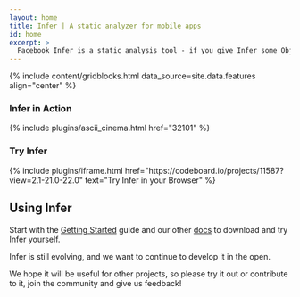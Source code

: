 ```yaml
---
layout: home
title: Infer | A static analyzer for mobile apps
id: home
excerpt: >
  Facebook Infer is a static analysis tool - if you give Infer some Objective-C, Java, or C code, it produces a list of potential bugs. Anyone can use Infer to intercept critical bugs before they have shipped to people's phones, and help prevent crashes or poor performance.
---
```


{% include content/gridblocks.html data_source=site.data.features align="center" %}

<div class="gridBlock">
  <div class="blockElement twoByGridBlock alignCenter">
    <div class="blockContent">
    <h3>Infer in Action</h3>
    {% include plugins/ascii_cinema.html href="32101" %}
    </div>
  </div>

  <div class="blockElement twoByGridBlock alignCenter">
    <div class="blockContent">
    <h3>Try Infer</h3>
    {% include plugins/iframe.html href="https://codeboard.io/projects/11587?view=2.1-21.0-22.0" text="Try Infer in your Browser" %}
    </div>
  </div>
</div>

## Using Infer

Start with the [Getting Started](docs/getting-started.html) guide and our other [docs](docs/) to download and try
Infer yourself.

Infer is still evolving, and we want to continue to develop it in the open.

We hope it will be useful for other projects, so please try it out or contribute to it, join the
community and give us feedback!

